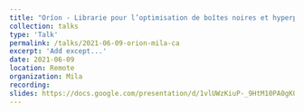 ```yaml
---
title: "Oríon - Librarie pour l’optimisation de boîtes noires et hyperparamètres"
collection: talks
type: 'Talk'
permalink: /talks/2021-06-09-orion-mila-ca
excerpt: 'Add except...'
date: 2021-06-09
location: Remote
organization: Mila
recording:
slides: https://docs.google.com/presentation/d/1vlUWzKiuP-_9HtM10PA0gK0ShUJkAmLNV0ZQQrE0n_s/edit?usp=sharing
---
```

